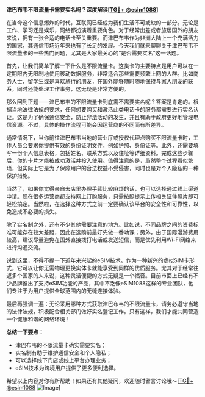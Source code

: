**津巴布韦不限流量卡需要实名吗？深度解读[[TG💪+ @esim1088](https://t.me/s/esim1088)]**

在当今这个信息爆炸的时代，互联网已经成为我们生活不可或缺的一部分。无论是工作、学习还是娱乐，网络都扮演着重要角色。对于经常出差或者旅居国外的朋友来说，拥有一张合适的电话卡至关重要。而津巴布韦作为非洲大陆上一个充满活力的国家，其通信市场近年来也有了长足的发展。今天我们就来聊聊关于津巴布韦不限流量卡的一些热门问题，尤其是大家最关心的“是否需要实名”这一话题。

首先，让我们简单了解一下什么是不限流量卡。这类卡的主要特点是用户可以在一定期限内无限制地使用移动数据服务，非常适合那些需要频繁上网的人群。比如商务人士、留学生或是喜欢旅行的朋友，在国外能够随时随地保持与家人朋友的联系，同时还能处理工作事务，这无疑是非常方便的。

那么回到正题——津巴布韦的不限流量卡到底需不需要实名呢？答案是肯定的。根据当地法律法规的要求，任何想要购买和激活此类电话卡的服务都需要进行实名认证。这是为了确保通信安全，防止非法活动的发生，并且有助于政府更好地管理电信资源。不过，具体的操作流程可能会因运营商的不同而有所差异。

通常情况下，当你前往津巴布韦当地的营业厅或授权代理点购买不限流量卡时，工作人员会要求你提供有效的身份证明文件，例如护照、身份证等。此外，还需要填写一份个人信息表格，包括姓名、联系方式以及住址等详细资料。完成这些步骤后，你的卡片才能被成功激活并投入使用。值得注意的是，虽然整个过程看似繁琐，但实际上它是为了保障用户的合法权益不受侵害，同时也是对个人隐私的一种保护措施。

当然了，如果你觉得亲自去店里办理手续比较麻烦的话，也可以选择通过线上渠道申请。现在很多运营商都支持网上订购服务，只需按照提示上传相关证件照片即可轻松搞定。当然啦，在选择这种方式之前一定要确认该平台的安全性和可靠性，以免造成不必要的损失。

除了实名制之外，还有不少其他需要注意的地方。比如说，不同品牌之间的资费标准可能存在较大差距，因此在选购前最好先做一番功课；另外，由于国际漫游费用较高，建议尽量避免在国外直接拨打电话或发送短信，而是优先利用Wi-Fi网络来进行沟通交流。

说到这里，不得不提一下近年来兴起的eSIM技术。作为一种新兴的虚拟SIM卡形式，它可以让你无需物理更换实体卡就能享受到同样的优质服务。尤其对于经常往返多个国家的人来说，这种灵活便捷的方式无疑是一个福音。目前市面上已经有不少品牌推出了支持eSIM功能的产品，其中不乏像eSIM1088这样的专业团队，他们专注于为用户提供全球范围内的无缝连接体验。

最后再强调一遍：无论采用哪种方式获取津巴布韦的不限流量卡，请务必遵守当地的法律法规，积极配合相关部门做好实名登记工作。只有这样，我们才能共同营造一个健康和谐的网络环境！

**总结一下要点：**
- 津巴布韦的不限流量卡确实需要实名；
- 实名制有助于维护通信安全和个人隐私；
- 可以选择线下门店或线上平台办理业务；
- eSIM技术为跨境用户提供了更多便利选择。

希望以上内容对你有所帮助！如果还有其他疑问，欢迎随时留言讨论哦～[[TG💪+ @esim1088](https://t.me/s/esim1088) ![Image](https://i.postimg.cc/4NQfJmqS/Snipaste-2025-05-13-00-14-12.png)]